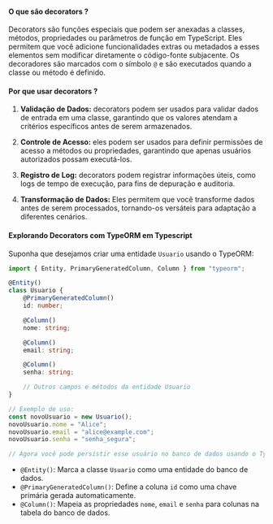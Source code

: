 
#### O que são decorators ?

Decorators são funções especiais que podem ser anexadas a classes, métodos, propriedades ou parâmetros de função em TypeScript. Eles permitem que você adicione funcionalidades extras ou metadados a esses elementos sem modificar diretamente o código-fonte subjacente. Os decoradores são marcados com o símbolo `@` e são executados quando a classe ou método é definido.

#### Por que usar decorators ?

1. **Validação de Dados:** decorators podem ser usados para validar dados de entrada em uma classe, garantindo que os valores atendam a critérios específicos antes de serem armazenados.
    
2. **Controle de Acesso:** eles podem ser usados para definir permissões de acesso a métodos ou propriedades, garantindo que apenas usuários autorizados possam executá-los.
    
3. **Registro de Log:** decorators podem registrar informações úteis, como logs de tempo de execução, para fins de depuração e auditoria.
    
4. **Transformação de Dados:** Eles permitem que você transforme dados antes de serem processados, tornando-os versáteis para adaptação a diferentes cenários.


#### Explorando Decorators com TypeORM em Typescript

Suponha que desejamos criar uma entidade `Usuario` usando o TypeORM:

```typescript
import { Entity, PrimaryGeneratedColumn, Column } from "typeorm";

@Entity()
class Usuario {
    @PrimaryGeneratedColumn()
    id: number;

    @Column()
    nome: string;

    @Column()
    email: string;

    @Column()
    senha: string;

    // Outros campos e métodos da entidade Usuario
}

// Exemplo de uso:
const novoUsuario = new Usuario();
novoUsuario.nome = "Alice";
novoUsuario.email = "alice@example.com";
novoUsuario.senha = "senha_segura";

// Agora você pode persistir esse usuário no banco de dados usando o TypeORM
```


- `@Entity()`: Marca a classe `Usuario` como uma entidade do banco de dados.
- `@PrimaryGeneratedColumn()`: Define a coluna `id` como uma chave primária gerada automaticamente.
- `@Column()`: Mapeia as propriedades `nome`, `email` e `senha` para colunas na tabela do banco de dados. 